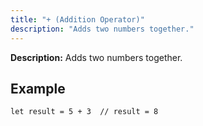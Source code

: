 ```yaml
---
title: "+ (Addition Operator)"
description: "Adds two numbers together."
---
```


**Description:** Adds two numbers together.

## Example

```osprey
let result = 5 + 3  // result = 8
```
